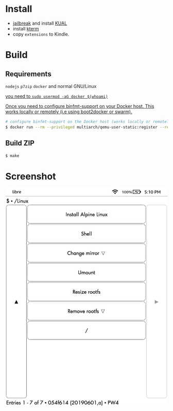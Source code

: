 # Install

* [jailbreak](https://www.mobileread.com/forums/forumdisplay.php?f=150) and install [KUAL](https://www.mobileread.com/forums/showthread.php?t=203326)
* install [kterm](https://github.com/bfabiszewski/kterm/releases)
* copy `extensions` to Kindle.

# Build

## Requirements

`nodejs` `p7zip` `docker` and normal GNU/Linux

[you need to `sudo usermod -aG docker $(whoami)`](https://stackoverflow.com/questions/21871479/docker-cant-connect-to-docker-daemon)

[Once you need to configure binfmt-support on your Docker host. This works locally or remotely (i.e using boot2docker or swarm).](https://github.com/multiarch/alpine)

```bash
# configure binfmt-support on the Docker host (works locally or remotely, i.e: using boot2docker)
$ docker run --rm --privileged multiarch/qemu-user-static:register --reset
```

## Build ZIP

```bash
$ make
```

# Screenshot

![screenshot 1](./screenshot/screenshot_2019_07_16T17_10_42+0800.png)
